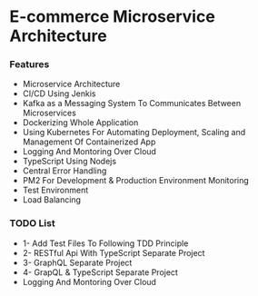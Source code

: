 # E-commerce Microservice Architecture

### Features

- Microservice Architecture
- CI/CD Using Jenkis
- Kafka as a Messaging System To Communicates Between Microservices
- Dockerizing Whole Application
- Using Kubernetes For Automating Deployment, Scaling and Management Of Containerized App
- Logging And Montoring Over Cloud
- TypeScript Using Nodejs
- Central Error Handling
- PM2 For Development & Production Environment Monitoring
- Test Environment
- Load Balancing


### TODO List

- 1- Add Test Files To Following TDD Principle
- 2- RESTful Api With TypeScript Separate Project
- 3- GraphQL Separate Project
- 4- GrapQL & TypeScript Separate Project
- Logging And Montoring Over Cloud
